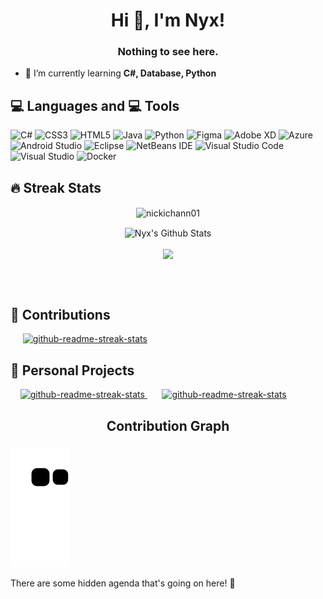 <!--Banner by yours trully-->
<!--<p> <img align = "center" alt="gif" src="https://github.com/nickichann01/Nickichann01/blob/main/bann.gif" width="1500" height="220"/> </p>-->

<h1 align="center">Hi 👋, I'm Nyx!</h1>
<h3 align="center">Nothing to see here.</h3>

- 🌱 I’m currently learning **C#, Database, Python** <br>

##  💻  Languages and 💻 Tools

![C#](https://img.shields.io/badge/c%23-%23239120.svg?style=for-the-badge&logo=c-sharp&logoColor=white)
![CSS3](https://img.shields.io/badge/css3-%231572B6.svg?style=for-the-badge&logo=css3&logoColor=white)
![HTML5](https://img.shields.io/badge/html5-%23E34F26.svg?style=for-the-badge&logo=html5&logoColor=white)
![Java](https://img.shields.io/badge/java-%23ED8B00.svg?style=for-the-badge&logo=java&logoColor=white)
![Python](https://img.shields.io/badge/python-3670A0?style=for-the-badge&logo=python&logoColor=ffdd54)
![Figma](https://img.shields.io/badge/figma-%23F24E1E.svg?style=for-the-badge&logo=figma&logoColor=white)
![Adobe XD](https://img.shields.io/badge/Adobe%20XD-470137?style=for-the-badge&logo=Adobe%20XD&logoColor=#FF61F6)
![Azure](https://img.shields.io/badge/azure-%230072C6.svg?style=for-the-badge&logo=microsoftazure&logoColor=white)
![Android Studio](https://img.shields.io/badge/Android%20Studio-3DDC84.svg?style=for-the-badge&logo=android-studio&logoColor=white)
![Eclipse](https://img.shields.io/badge/Eclipse-FE7A16.svg?style=for-the-badge&logo=Eclipse&logoColor=white)
![NetBeans IDE](https://img.shields.io/badge/NetBeansIDE-1B6AC6.svg?style=for-the-badge&logo=apache-netbeans-ide&logoColor=white)
![Visual Studio Code](https://img.shields.io/badge/Visual%20Studio%20Code-0078d7.svg?style=for-the-badge&logo=visual-studio-code&logoColor=white)
![Visual Studio](https://img.shields.io/badge/Visual%20Studio-5C2D91.svg?style=for-the-badge&logo=visual-studio&logoColor=white)
![Docker](https://img.shields.io/badge/docker-%230db7ed.svg?style=for-the-badge&logo=docker&logoColor=white)
<br>
 
## 🔥 Streak Stats <!--& 💻 Programming Used-->
 
 <p align="center"> <img align="center" src="https://github-readme-streak-stats.herokuapp.com/?user=nickichann01&" alt="nickichann01" /> </p>
 <p align= "center"> <img align = "center" alt="Nyx's Github Stats" src="https://denvercoder1-github-readme-stats.vercel.app/api/?username=nickichann01&show_icons=true&theme=transparent&hide_border=true&bg_color=FFFFFF&title_color=000000&icon_color=FFA500"/></p>
 <p align ="center"> <img align ="center" src="https://github-readme-stats.vercel.app/api/top-langs/?username=nickichann01&layout=compact"/></p>
 <br>
 <br>

## 🤝 Contributions

<p align="left">
&nbsp;&nbsp;&nbsp;&nbsp;&nbsp;<a href="https://github.com/Coding4Buddies/BatShooter" target="_blank"><img width="270" src="https://denvercoder1-github-readme-stats.vercel.app/api/pin/?username=Coding4Buddies&repo=BatShooter&theme=react&bg_color=1F222E&title_color=F85D7F&icon_color=F8D866&hide_border=true&show_icons=false" alt="github-readme-streak-stats"> <a> </p>
 
 
 ## 📁 Personal Projects
<p align="left">
&nbsp;&nbsp;&nbsp;&nbsp;<a href="https://github.com/nickichann01/Simple-Game" target="_blank"><img width="270" src="https://denvercoder1-github-readme-stats.vercel.app/api/pin/?username=nickichann01&repo=Simple-Game&theme=react&bg_color=1F222E&title_color=F85D7F&icon_color=F8D866&hide_border=true&show_icons=false" alt="github-readme-streak-stats"> <a>  &nbsp;&nbsp;&nbsp;&nbsp;&nbsp;
 <a href="https://github.com/nickichann01/Cube" target="_blank"><img width="270" src="https://denvercoder1-github-readme-stats.vercel.app/api/pin/?username=nickichann01&repo=Cube&theme=react&bg_color=1F222E&title_color=F85D7F&icon_color=F8D866&hide_border=true&show_icons=false" alt="github-readme-streak-stats"> <a></p>


<!-- Credits to @mishmanners for this amazing snake eating contribution graph-->
## <p align="center"> Contribution Graph </p>
![snake gif](https://github.com/nickichann01/Nickichann01/blob/output/github-contribution-grid-snake.svg)

There are some hidden agenda that's going on here! 🤭

